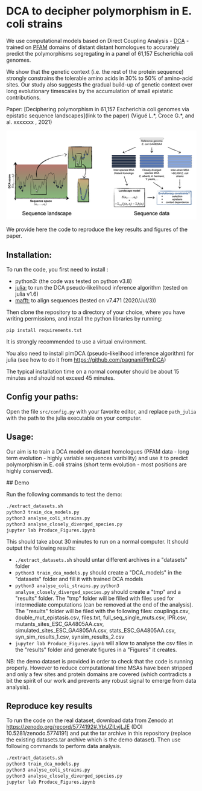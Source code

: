 # DCA to decipher polymorphism in E. coli strains
We use computational models based on Direct Coupling Analysis - [DCA](https://en.wikipedia.org/wiki/Direct_coupling_analysis) - trained on [PFAM](http://pfam.xfam.org/) domains of distant distant homologues to accurately predict the polymorphisms segregating in a panel of 61,157 Escherichia coli genomes. 

We show that the genetic context (i.e. the rest of the protein sequence) strongly constrains the tolerable amino acids in 30% to 50% of amino-acid sites. Our study also suggests the gradual build-up of genetic context over long evolutionary timescales by the accumulation of small epistatic contributions.


Paper: [Deciphering polymorphism in 61,157 Escherichia coli genomes via epistatic sequence landscapes](link to the paper) (Vigué L.\*,  Croce G.\*, and al. xxxxxxx , 2021)

![figure](ecoli_sequence_landscape.png)

We provide here the code to reproduce the key results and figures of the paper.

## Installation:
To run the code, you first need to install :
- python3: (the code was tested on python v3.8)
- [julia:](https://julialang.org/)  to run the DCA pseudo-likelihood inference algorithm  (tested on julia v1.6)
- [mafft:](https://mafft.cbrc.jp/alignment/software/) to align sequences (tested on v7.471 (2020/Jul/3))

Then clone the repository to a directory of your choice, where you have writing permissions, and install the python libraries by running:
```
pip install requirements.txt
```
It is strongly recommended to use a virtual environment.
 
You also need to install plmDCA (pseudo-likelihood inference algorithm) for julia (see how to do it from https://github.com/pagnani/PlmDCA)

The typical installation time on a normal computer should be about 15 minutes and should not exceed 45 minutes.


## Config your paths:
Open the file  ```src/config.py``` with your favorite editor, and replace ```path_julia``` with the path to the julia executable on your computer.

## Usage:
Our aim is to train a DCA model on distant homologues (PFAM data - long term evolution - highly variable sequences varibility) and use it to predict polymorphism in E. coli strains (short term evolution - most positions are highly conserved).

## Demo

Run the following commands to test the demo:

```
./extract_datasets.sh
python3 train_dca_models.py
python3 analyse_coli_strains.py
python3 analyse_closely_diverged_species.py
jupyter lab Produce_Figures.ipynb
```
This should take about 30 minutes to run on a normal computer. It should output the following results:

- ```./extract_datasets.sh``` should untar different archives in a "datasets" folder
- ```python3 train_dca_models.py``` should create a "DCA_models" in the "datasets" folder and fill it with trained DCA models
- ```python3 analyse_coli_strains.py``` ```python3 analyse_closely_diverged_species.py``` should create a "tmp" and a "results" folder. The "tmp" folder will be filled with files used for intermediate computations (can be removed at the end of the analysis). The "results" folder will be filed with the following files: couplings.csv, double_mut_epistasis.csv, files.txt, full_seq_single_muts.csv, IPR.csv, mutants_sites_ESC_GA4805AA.csv, simulated_sites_ESC_GA4805AA.csv, stats_ESC_GA4805AA.csv, syn_sim_results_1.csv, synsim_results_2.csv 
- ```jupyter lab Produce_Figures.ipynb``` will allow to analyse the csv files in the "results" folder and generate figures in a "Figures" it creates.


NB: the demo dataset is provided in order to check that the code is running properly. However to reduce computational time MSAs have been stripped and only a few sites and protein domains are covered (which contradicts a bit the spirit of our work and prevents any robust signal to emerge from data analysis).

## Reproduce key results

To run the code on the real dataset, download data from Zenodo at https://zenodo.org/record/5774192#.YbUZILvjLJE (DOI 10.5281/zenodo.5774191) and put the tar archive in this repository (replace the existing datasets.tar archive which is the demo dataset). Then use following commands to perform data analysis.

```
./extract_datasets.sh
python3 train_dca_models.py
python3 analyse_coli_strains.py
python3 analyse_closely_diverged_species.py
jupyter lab Produce_Figures.ipynb
```
